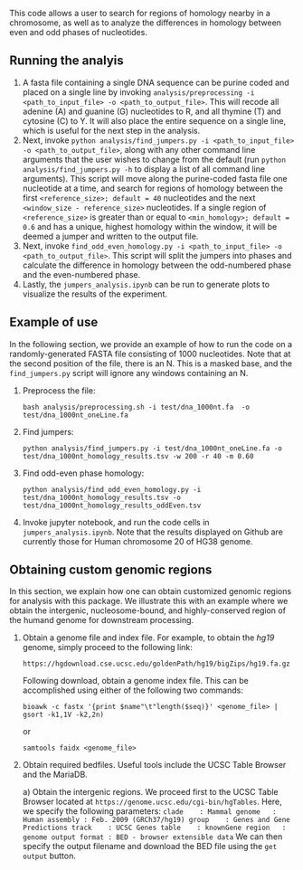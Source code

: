 This code allows a user to search for regions of homology nearby in a
chromosome, as well as to analyze the differences in homology between even and
odd phases of nucleotides.

## Running the analyis
1. A fasta file containing a single DNA sequence can be purine coded and placed
 on a single line by invoking `analysis/preprocessing -i <path_to_input_file> -o
<path_to_output_file>`. This will recode all adenine (A) and guanine (G)
nucleotides to R, and all thymine (T) and cytosine (C) to Y. It will also place
the entire sequence on a single line, which is useful for the next step in the
analysis.
2. Next, invoke `python analysis/find_jumpers.py -i <path_to_input_file>
   -o <path_to_output_file>`, along with any other command line arguments that
the user wishes to change from the default (run `python analysis/find_jumpers.py
-h` to display a list of all command line arguments). This script will move
along the purine-coded fasta file one nucleotide at a time, and search for
regions of homology between the first `<reference_size>; default = 40` nucleotides and the next
`<window_size - reference_size>` nucleotides. If a single region of `<reference_size>` 
is greater than or equal to `<min_homology>; default = 0.6` and has a unique, highest homology within
the window, it will be deemed a jumper and written to the output file.
3. Next, invoke `find_odd_even_homology.py -i <path_to_input_file> -o
   <path_to_output_file>`. This script will split the jumpers into phases and
calculate the difference in homology between the odd-numbered phase and
the even-numbered phase. 
4. Lastly, the `jumpers_analysis.ipynb` can be run to generate plots to
   visualize the results of the experiment.

## Example of use
In the following section, we provide an example of how to run the code on a
randomly-generated FASTA file consisting of 1000 nucleotides. Note that at the
second position of the file, there is an N. This is a masked base, and the
`find_jumpers.py` script will ignore any windows containing an N. 

1. Preprocess the file:
    ```
    bash analysis/preprocessing.sh -i test/dna_1000nt.fa  -o test/dna_1000nt_oneLine.fa
    ```

2. Find jumpers:
    ```
    python analysis/find_jumpers.py -i test/dna_1000nt_oneLine.fa -o test/dna_1000nt_homology_results.tsv -w 200 -r 40 -m 0.60
    ```

3. Find odd-even phase homology:
    ```
    python analysis/find_odd_even_homology.py -i test/dna_1000nt_homology_results.tsv -o test/dna_1000nt_homology_results_oddEven.tsv
    ```

4. Invoke jupyter notebook, and run the code cells in `jumpers_analysis.ipynb`.
   Note that the results displayed on Github are currently those for Human chromosome 20 of HG38 genome. 


## Obtaining custom genomic regions
In this section, we explain how one can obtain customized genomic regions for 
analysis with this package. We illustrate this with an example where we obtain 
the intergenic, nucleosome-bound, and highly-conserved region of the humand
genome for downstream processing.

1. Obtain a genome file and index file. For example, to obtain the *hg19* genome, 
   simply proceed to the following link:
    ```
    https://hgdownload.cse.ucsc.edu/goldenPath/hg19/bigZips/hg19.fa.gz
    ```
   Following download, obtain a genome index file. This can be accomplished
   using either of the following two commands:
    ```
    bioawk -c fastx '{print $name"\t"length($seq)}' <genome_file> | gsort -k1,1V -k2,2n)
    ```
   or
    ```
    samtools faidx <genome_file>
    ```

2. Obtain required bedfiles. Useful tools include the UCSC Table Browser and 
   the MariaDB.

    a) Obtain the intergenic regions. 
       We proceed first to the UCSC Table Browser located at
       `https://genome.ucsc.edu/cgi-bin/hgTables`. Here, we specify the 
       following parameters:
        ```
            clade    : Mammal
            genome   : Human
            assembly : Feb. 2009 (GRCh37/hg19)
            group    : Genes and Gene Predictions
            track    : UCSC Genes
            table    : knownGene
            region   : genome
            output format : BED - browser extensible data
        ```
       We can then specify the output filename and download the BED file using 
       the `get output` button.

